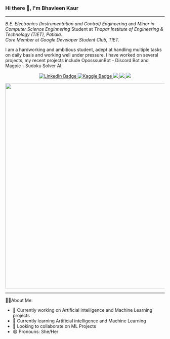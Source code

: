 ### Hi there 👋, I'm Bhavleen Kaur

---

*B.E. Electronics (Instrumentation and Control) Engineering* and *Minor in Computer Science Enginnering* Student at *Thapar Institute of Engineering & Technology (TIET), Patiala.* <br>
*Core Member* at *Google Developer Student Club, TIET.*<br>
<p> I am a hardworking and ambitious student, adept at handling multiple tasks on daily basis and working well under pressure.
I have worked on several projects, my recent projects include OposssumBot - Discord Bot and Magpie - Sudoku Solver AI. </p>
<p>
<div id="badges" align = "center">
  <a href="https://www.linkedin.com/in/bhavleen-kaur-07a3651a7/">
    <img src="https://img.shields.io/badge/LinkedIn-blue?style=for-the-badge&logo=linkedin&logoColor=white" alt="LinkedIn Badge"/>
  </a>
  <a href="https://www.kaggle.com/bhavkaur">
    <img src="https://img.shields.io/badge/Kaggle-20BEFF?style=for-the-badge&logo=Kaggle&logoColor=white" alt="Kaggle Badge"/>
  </a>
  <a href="https://www.hackerrank.com/bhavcode">
    <img src="https://img.shields.io/badge/-Hackerrank-2EC866?style=for-the-badge&logo=HackerRank&logoColor=white"/>
  </a>
  <a href="https://img.shields.io/badge/-CodeChef-5B4638?style=for-the-badge&logo=CodeChef&logoColor=white">
    <img src="https://img.shields.io/badge/-LeetCode-FFA116?style=for-the-badge&logo=LeetCode&logoColor=black"/>
  </a>
   <a href="https://img.shields.io/badge/-CodeChef-5B4638?style=for-the-badge&logo=CodeChef&logoColor=white">
    <img src="https://img.shields.io/badge/Gmail-D14836?style=for-the-badge&logo=gmail&logoColor=white)****"/>
  </a>
</div> </p>

<div id="header" align="center">
  <img src="https://media.giphy.com/media/L1R1tvI9svkIWwpVYr/giphy.gif" width="650"/>
</div>



---

👩‍💻About Me: <br>
- 🔭 Currently working on Artificial intelligence and Machine Learning projects<br>
- 🌱 Currently learning Artificial intelligence and Machine Learning<br>
- 👯 Looking to collaborate on ML Projects<br>
- 😄 Pronouns: She/Her<br>





<!--
**Bhavleenk/Bhavleenk** is a ✨ _special_ ✨ repository because its `README.md` (this file) appears on your GitHub profile.
<!- - 🤔 I’m looking for help with ... - 💬 Ask me about ...
- 📫 How to reach me: ... - ⚡ Fun fact: ...>
-->
